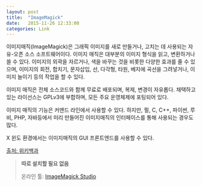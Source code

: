 ```yaml
---
layout: post
title:  "ImageMagick"
date:   2015-11-26 12:33:00
categories: Link
---
```


이미지매직(ImageMagick)은 그래픽 이미지를 새로 만들거나, 고치는 데 사용되는 자유-오픈 소스 소프트웨어이다. 이미지 매직은 대부분의 이미지 형식을 읽고, 변환하거나 쓸 수 있다. 이미지의 외곽을 자르거나, 색을 바꾸는 것을 비롯한 다양한 효과를 줄 수 있으며, 이미지의 회전, 합치기, 문자삽입, 선, 다각형, 타원, 베지에 곡선을 그려넣거나, 이미지 늘이기 등의 작업을 할 수 있다.

이미지 매직은 전체 소스코드와 함께 무료로 배포되며, 복제, 변경이 자유롭다. 채택하고 있는 라이선스는 GPLv3에 부합하며, 모든 주요 운영체제에 포팅되어 있다.

이미지 매직의 기능은 커맨드 라인에서 사용할 수 있다. 하지만, 펄, C, C++, 파이썬, 루비, PHP, 자바등에서 미리 만들어진 이미지매직의 인터페이스를 통해 사용되는 경우도 많다.

X 윈도 환경에서는 이미지매직의 GUI 프론트엔드를 사용할 수 있다.


[출처: 위키백과](https://ko.wikipedia.org/wiki/이미지매직)



> **따로 설치할 필요 없음**
> 
> 온라인 툴: [ImageMagick Studio](http://www.imagemagick.org/MagickStudio/scripts/MagickStudio.cgi)
